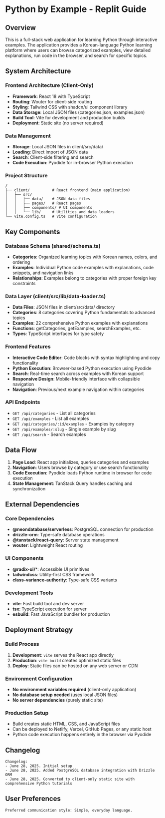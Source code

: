 # Python by Example - Replit Guide

## Overview

This is a full-stack web application for learning Python through interactive examples. The application provides a Korean-language Python learning platform where users can browse categorized examples, view detailed explanations, run code in the browser, and search for specific topics.

## System Architecture

### Frontend Architecture (Client-Only)
- **Framework**: React 18 with TypeScript
- **Routing**: Wouter for client-side routing
- **Styling**: Tailwind CSS with shadcn/ui component library
- **Data Storage**: Local JSON files (categories.json, examples.json)
- **Build Tool**: Vite for development and production builds
- **Deployment**: Static site (no server required)

### Data Management
- **Storage**: Local JSON files in client/src/data/
- **Loading**: Direct import of JSON data
- **Search**: Client-side filtering and search
- **Code Execution**: Pyodide for in-browser Python execution

### Project Structure
```
/
├── client/          # React frontend (main application)
│   ├── src/
│   │   ├── data/    # JSON data files
│   │   ├── pages/   # React pages
│   │   ├── components/ # UI components
│   │   └── lib/     # Utilities and data loaders
└── vite.config.ts   # Vite configuration
```

## Key Components

### Database Schema (shared/schema.ts)
- **Categories**: Organized learning topics with Korean names, colors, and ordering
- **Examples**: Individual Python code examples with explanations, code snippets, and navigation links
- **Relationships**: Examples belong to categories with proper foreign key constraints

### Data Layer (client/src/lib/data-loader.ts)
- **Data Files**: JSON files in client/src/data/ directory
- **Categories**: 8 categories covering Python fundamentals to advanced topics
- **Examples**: 22 comprehensive Python examples with explanations
- **Functions**: getCategories, getExamples, searchExamples, etc.
- **Types**: TypeScript interfaces for type safety

### Frontend Features
- **Interactive Code Editor**: Code blocks with syntax highlighting and copy functionality
- **Python Execution**: Browser-based Python execution using Pyodide
- **Search**: Real-time search across examples with Korean support
- **Responsive Design**: Mobile-friendly interface with collapsible navigation
- **Navigation**: Previous/next example navigation within categories

### API Endpoints
- `GET /api/categories` - List all categories
- `GET /api/examples` - List all examples
- `GET /api/categories/:id/examples` - Examples by category
- `GET /api/examples/:slug` - Single example by slug
- `GET /api/search` - Search examples

## Data Flow

1. **Page Load**: React app initializes, queries categories and examples
2. **Navigation**: Users browse by category or use search functionality
3. **Code Execution**: Pyodide loads Python runtime in browser for code execution
4. **State Management**: TanStack Query handles caching and synchronization

## External Dependencies

### Core Dependencies
- **@neondatabase/serverless**: PostgreSQL connection for production
- **drizzle-orm**: Type-safe database operations
- **@tanstack/react-query**: Server state management
- **wouter**: Lightweight React routing

### UI Components
- **@radix-ui/***: Accessible UI primitives
- **tailwindcss**: Utility-first CSS framework
- **class-variance-authority**: Type-safe CSS variants

### Development Tools
- **vite**: Fast build tool and dev server
- **tsx**: TypeScript execution for server
- **esbuild**: Fast JavaScript bundler for production

## Deployment Strategy

### Build Process
1. **Development**: `vite` serves the React app directly
2. **Production**: `vite build` creates optimized static files
3. **Deploy**: Static files can be hosted on any web server or CDN

### Environment Configuration
- **No environment variables required** (client-only application)
- **No database setup needed** (uses local JSON files)
- **No server dependencies** (purely static site)

### Production Setup
- Build creates static HTML, CSS, and JavaScript files
- Can be deployed to Netlify, Vercel, GitHub Pages, or any static host
- Python code execution happens entirely in the browser via Pyodide

## Changelog

```
Changelog:
- June 28, 2025. Initial setup
- June 28, 2025. Added PostgreSQL database integration with Drizzle ORM
- June 28, 2025. Converted to client-only static site with comprehensive Python tutorials
```

## User Preferences

```
Preferred communication style: Simple, everyday language.
```